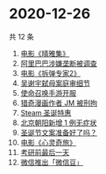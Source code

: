 # 2020-12-26

共 12 条

<!-- BEGIN ZHIHUSEARCH -->
<!-- 最后更新时间 Sat Dec 26 2020 07:14:23 GMT+0800 (CST) -->
1. [电影《晴雅集》](https://www.zhihu.com/search?q=晴雅集)
1. [阿里巴巴涉嫌垄断被调查](https://www.zhihu.com/search?q=阿里巴巴)
1. [电影《拆弹专家2》](https://www.zhihu.com/search?q=拆弹专家2)
1. [吴谢宇弑母案庭审细节](https://www.zhihu.com/search?q=北大吴谢宇)
1. [使命召唤手游开服](https://www.zhihu.com/search?q=使命召唤手游)
1. [猎奇漫画作者 JM 被刑拘](https://www.zhihu.com/search?q=jm帝国漫画)
1. [Steam 圣诞特惠](https://www.zhihu.com/search?q=steam)
1. [北京朝阳新增 1 例无症状](https://www.zhihu.com/search?q=北京疫情)
1. [圣诞节文案准备好了吗？](https://www.zhihu.com/search?q=圣诞节祝福)
1. [电影《心灵奇旅》](https://www.zhihu.com/search?q=心灵奇旅)
1. [考研前最后一天](https://www.zhihu.com/search?q=考研最后一天)
1. [微信推出「微信豆」](https://www.zhihu.com/search?q=微信豆)
<!-- END ZHIHUSEARCH -->
